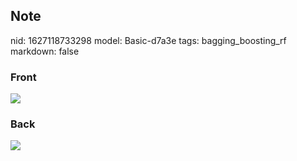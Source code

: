 ## Note
nid: 1627118733298
model: Basic-d7a3e
tags: bagging_boosting_rf
markdown: false

### Front
<img src="paste-5626a28964b5c2e3444fbd9471394b738232d998.jpg">

### Back
<img src="paste-eeeb3f5510c9eb2ea6a4fd976616219ac9f26e6f.jpg">

